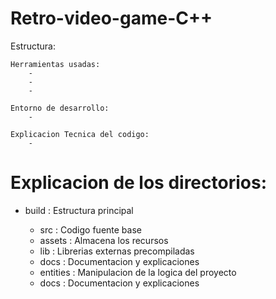 # Retro-video-game-C++

Estructura:

    Herramientas usadas:
        -
        -
        -

    Entorno de desarrollo:
        -

    Explicacion Tecnica del codigo:
        -




# Explicacion de los directorios:

- build : Estructura principal

    - src       : Codigo fuente base
    - assets    : Almacena los recursos 
    - lib       : Librerias externas precompiladas
    - docs      : Documentacion y explicaciones
    - entities  : Manipulacion de la logica del proyecto
    - docs       : Documentacion y explicaciones

